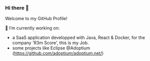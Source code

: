 ### Hi there 👋

Welcome to my GitHub Profile!

🔭 I’m currently working on:
- a SaaS application developped with Java, React & Docker, for the company 'R3m Score', this is my Job.
- some projects like Eclipse @Adoptium (https://github.com/adoptium/adoptium.net/)
